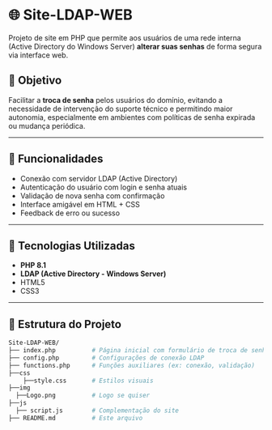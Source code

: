 # 🌐 Site-LDAP-WEB

Projeto de site em PHP que permite aos usuários de uma rede interna (Active Directory do Windows Server) **alterar suas senhas** de forma segura via interface web.

## 📌 Objetivo

Facilitar a **troca de senha** pelos usuários do domínio, evitando a necessidade de intervenção do suporte técnico e permitindo maior autonomia, especialmente em ambientes com políticas de senha expirada ou mudança periódica.

---

## 🚀 Funcionalidades

- Conexão com servidor LDAP (Active Directory)
- Autenticação do usuário com login e senha atuais
- Validação de nova senha com confirmação
- Interface amigável em HTML + CSS
- Feedback de erro ou sucesso

---

## 🧰 Tecnologias Utilizadas

- **PHP 8.1**
- **LDAP (Active Directory - Windows Server)**
- HTML5
- CSS3

---

## 📂 Estrutura do Projeto

```bash
Site-LDAP-WEB/
├── index.php          # Página inicial com formulário de troca de senha
├── config.php         # Configurações de conexão LDAP
├── functions.php      # Funções auxiliares (ex: conexão, validação)
├──css
    ├──style.css       # Estilos visuais
├──img
  ├──Logo.png          # Logo se quiser  
├──js
  ├── script.js        # Complementação do site
├── README.md          # Este arquivo
